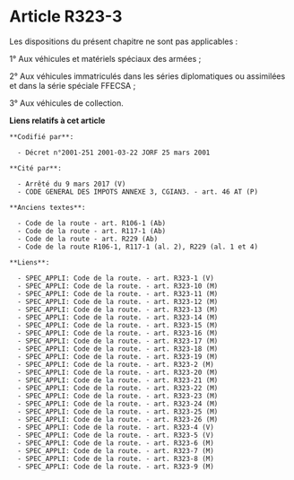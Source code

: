 # Article R323-3

Les dispositions du présent chapitre ne sont pas applicables :

1° Aux véhicules et matériels spéciaux des armées ;

2° Aux véhicules immatriculés dans les séries diplomatiques ou assimilées et dans la série spéciale FFECSA ;

3° Aux véhicules de collection.

**Liens relatifs à cet article**

	**Codifié par**:

	  - Décret n°2001-251 2001-03-22 JORF 25 mars 2001

	**Cité par**:

	  - Arrêté du 9 mars 2017 (V)
	  - CODE GENERAL DES IMPOTS ANNEXE 3, CGIAN3. - art. 46 AT (P)

	**Anciens textes**:

	  - Code de la route - art. R106-1 (Ab)
	  - Code de la route - art. R117-1 (Ab)
	  - Code de la route - art. R229 (Ab)
	  - Code de la route R106-1, R117-1 (al. 2), R229 (al. 1 et 4)

	**Liens**:

	  - SPEC_APPLI: Code de la route. - art. R323-1 (V)
	  - SPEC_APPLI: Code de la route. - art. R323-10 (M)
	  - SPEC_APPLI: Code de la route. - art. R323-11 (M)
	  - SPEC_APPLI: Code de la route. - art. R323-12 (M)
	  - SPEC_APPLI: Code de la route. - art. R323-13 (M)
	  - SPEC_APPLI: Code de la route. - art. R323-14 (M)
	  - SPEC_APPLI: Code de la route. - art. R323-15 (M)
	  - SPEC_APPLI: Code de la route. - art. R323-16 (M)
	  - SPEC_APPLI: Code de la route. - art. R323-17 (M)
	  - SPEC_APPLI: Code de la route. - art. R323-18 (M)
	  - SPEC_APPLI: Code de la route. - art. R323-19 (M)
	  - SPEC_APPLI: Code de la route. - art. R323-2 (M)
	  - SPEC_APPLI: Code de la route. - art. R323-20 (M)
	  - SPEC_APPLI: Code de la route. - art. R323-21 (M)
	  - SPEC_APPLI: Code de la route. - art. R323-22 (M)
	  - SPEC_APPLI: Code de la route. - art. R323-23 (M)
	  - SPEC_APPLI: Code de la route. - art. R323-24 (M)
	  - SPEC_APPLI: Code de la route. - art. R323-25 (M)
	  - SPEC_APPLI: Code de la route. - art. R323-26 (M)
	  - SPEC_APPLI: Code de la route. - art. R323-4 (V)
	  - SPEC_APPLI: Code de la route. - art. R323-5 (V)
	  - SPEC_APPLI: Code de la route. - art. R323-6 (M)
	  - SPEC_APPLI: Code de la route. - art. R323-7 (M)
	  - SPEC_APPLI: Code de la route. - art. R323-8 (M)
	  - SPEC_APPLI: Code de la route. - art. R323-9 (M)
